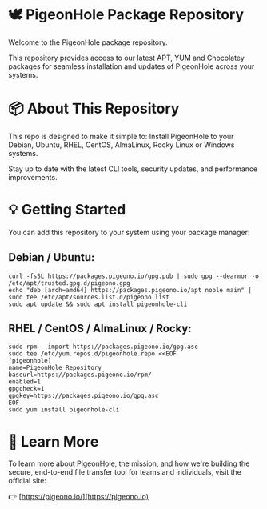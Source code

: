 # 🕊️ PigeonHole Package Repository

Welcome to the PigeonHole package repository.   

This repository provides access to our latest APT, YUM and Chocolatey packages for seamless installation and updates of PigeonHole across your systems.

# 📦 About This Repository

This repo is designed to make it simple to:
Install PigeonHole to your Debian, Ubuntu, RHEL, CentOS, AlmaLinux, Rocky Linux or Windows systems.

Stay up to date with the latest CLI tools, security updates, and performance improvements.


# 💡 Getting Started

You can add this repository to your system using your package manager:
## Debian / Ubuntu:
```
curl -fsSL https://packages.pigeono.io/gpg.pub | sudo gpg --dearmor -o /etc/apt/trusted.gpg.d/pigeono.gpg
echo "deb [arch=amd64] https://packages.pigeono.io/apt noble main" | sudo tee /etc/apt/sources.list.d/pigeono.list
sudo apt update && sudo apt install pigeonhole-cli
```


## RHEL / CentOS / AlmaLinux / Rocky:
```
sudo rpm --import https://packages.pigeono.io/gpg.asc
sudo tee /etc/yum.repos.d/pigeonhole.repo <<EOF
[pigeonhole]
name=PigeonHole Repository
baseurl=https://packages.pigeono.io/rpm/
enabled=1
gpgcheck=1
gpgkey=https://packages.pigeono.io/gpg.asc
EOF
sudo yum install pigeonhole-cli
```

# 🧭 Learn More

To learn more about PigeonHole, the mission, and how we're building the secure, end-to-end file transfer tool for teams and individuals, visit the official site:

👉 [https://pigeono.io/](https://pigeono.io)